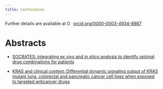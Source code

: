 ```yaml
---
title: Conferences
---
```


Further details are available at <a href="https://orcid.org/0000-0003-4934-8887" target="orcid.widget" rel="noopener noreferrer" style="vertical-align:top;"><img src="https://orcid.org/sites/default/files/images/orcid_16x16.png" style="width:1em;margin-right:.5em;" alt="ORCID iD icon">orcid.org/0000-0003-4934-8887</a>

# Abstracts
* [SOCRATES: integrating ex vivo and in silico analysis to identify optimal drug combinations for patients](http://cancerres.aacrjournals.org/content/76/14_Supplement/4383)

* [KRAS and clinical context: Differential dynamic signaling output of KRAS mutant lung, colorectal and pancreatic cancer cell lines when exposed to targeted anticancer drugs](http://cancerres.aacrjournals.org/content/76/14_Supplement/3099)

